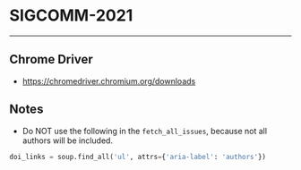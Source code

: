 # SIGCOMM-2021

---

## Chrome Driver
* https://chromedriver.chromium.org/downloads

## Notes
* Do NOT use the following in the `fetch_all_issues`, because not all authors will be included.
```python
doi_links = soup.find_all('ul', attrs={'aria-label': 'authors'})
```
